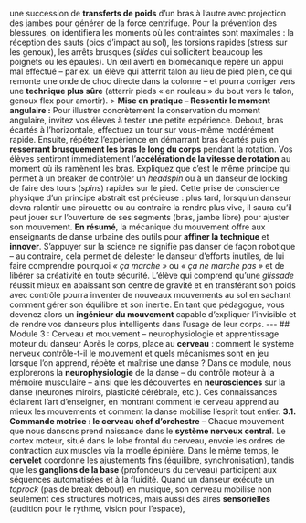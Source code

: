 une succession de **transferts de poids** d’un bras à l’autre avec projection des jambes pour générer de la force centrifuge. Pour la prévention des blessures, on identifiera les moments où les contraintes sont maximales : la réception des sauts (pics d’impact au sol), les torsions rapides (stress sur les genoux), les arrêts brusques (*slides* qui sollicitent beaucoup les poignets ou les épaules). Un œil averti en biomécanique repère un appui mal effectué – par ex. un élève qui atterrit talon au lieu de pied plein, ce qui remonte une onde de choc directe dans la colonne – et pourra corriger vers une **technique plus sûre** (atterrir pieds « en rouleau » du bout vers le talon, genoux flex pour amortir). > **Mise en pratique – Ressentir le moment angulaire :** Pour illustrer concrètement la conservation du moment angulaire, invitez vos élèves à tester une petite expérience. Debout, bras écartés à l’horizontale, effectuez un tour sur vous-même modérément rapide. Ensuite, répétez l’expérience en démarrant bras écartés puis en **resserrant brusquement les bras le long du corps** pendant la rotation. Vos élèves sentiront immédiatement l’**accélération de la vitesse de rotation** au moment où ils ramènent les bras. Expliquez que c’est le même principe qui permet à un breaker de contrôler un *headspin* ou à un danseur de locking de faire des tours (*spins*) rapides sur le pied. Cette prise de conscience physique d’un principe abstrait est précieuse : plus tard, lorsqu’un danseur devra ralentir une pirouette ou au contraire la rendre plus vive, il saura qu’il peut jouer sur l’ouverture de ses segments (bras, jambe libre) pour ajuster son mouvement. **En résumé**, la mécanique du mouvement offre aux enseignants de danse urbaine des outils pour **affiner la technique** et **innover**. S’appuyer sur la science ne signifie pas danser de façon robotique – au contraire, cela permet de délester le danseur d’efforts inutiles, de lui faire comprendre pourquoi *« ça marche »* ou *« ça ne marche pas »* et de libérer sa créativité en toute sécurité. L’élève qui comprend qu’une *glissade* réussit mieux en abaissant son centre de gravité et en transférant son poids avec contrôle pourra inventer de nouveaux mouvements au sol en sachant comment gérer son équilibre et son inertie. En tant que pédagogue, vous devenez alors un **ingénieur du mouvement** capable d’expliquer l’invisible et de rendre vos danseurs plus intelligents dans l’usage de leur corps. --- ## Module 3 : Cerveau et mouvement – neurophysiologie et apprentissage moteur du danseur Après le corps, place au **cerveau** : comment le système nerveux contrôle-t-il le mouvement et quels mécanismes sont en jeu lorsque l’on apprend, répète et maîtrise une danse ? Dans ce module, nous explorerons la **neurophysiologie** de la danse – du contrôle moteur à la mémoire musculaire – ainsi que les découvertes en **neurosciences** sur la danse (neurones miroirs, plasticité cérébrale, etc.). Ces connaissances éclairent l’art d’enseigner, en montrant comment le cerveau apprend au mieux les mouvements et comment la danse mobilise l’esprit tout entier. **3.1. Commande motrice : le cerveau chef d’orchestre** – Chaque mouvement que nous dansons prend naissance dans le **système nerveux central**. Le cortex moteur, situé dans le lobe frontal du cerveau, envoie les ordres de contraction aux muscles via la moelle épinière. Dans le même temps, le **cervelet** coordonne les ajustements fins (équilibre, synchronisation), tandis que les **ganglions de la base** (profondeurs du cerveau) participent aux séquences automatisées et à la fluidité. Quand un danseur exécute un *toprock* (pas de break debout) en musique, son cerveau mobilise non seulement ces structures motrices, mais aussi des aires **sensorielles** (audition pour le rythme, vision pour l’espace),